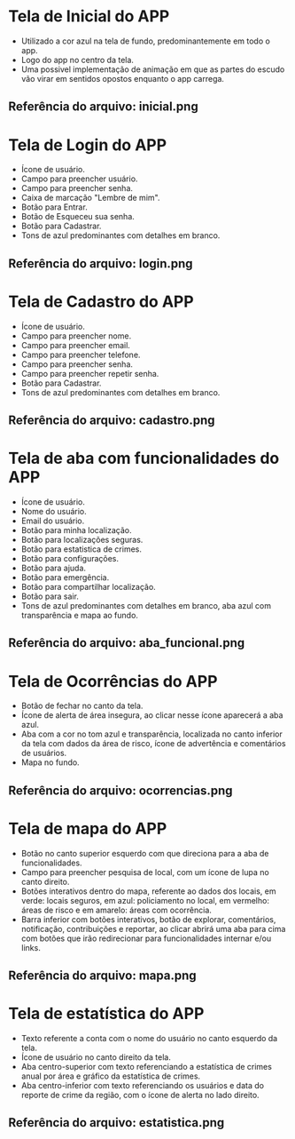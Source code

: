 # Tela de Inicial do APP

- Utilizado a cor azul na tela de fundo, predominantemente em todo o app.
- Logo do app no centro da tela.
- Uma possivel implementação de animação em que as partes do escudo vão virar em sentidos opostos enquanto o app carrega.

## Referência do arquivo: inicial.png

# Tela de Login do APP

- Ícone de usuário.
- Campo para preencher usuário.
- Campo para preencher senha.
- Caixa de marcação "Lembre de mim".
- Botão para Entrar.
- Botão de Esqueceu sua senha.
- Botão para Cadastrar.
- Tons de azul predominantes com detalhes em branco.

## Referência do arquivo: login.png

# Tela de Cadastro do APP

- Ícone de usuário.
- Campo para preencher nome.
- Campo para preencher email.
- Campo para preencher telefone.
- Campo para preencher senha.
- Campo para preencher repetir senha.
- Botão para Cadastrar.
- Tons de azul predominantes com detalhes em branco.

## Referência do arquivo: cadastro.png

# Tela de aba com funcionalidades do APP

- Ícone de usuário.
- Nome do usuário.
- Email do usuário.
- Botão para minha localização.
- Botão para localizações seguras.
- Botão para estatistica de crimes.
- Botão para configurações.
- Botão para ajuda.
- Botão para emergência.
- Botão para compartilhar localização.
- Botão para sair.
- Tons de azul predominantes com detalhes em branco, aba azul com transparência e mapa ao fundo.

## Referência do arquivo: aba_funcional.png

# Tela de Ocorrências do APP

- Botão de fechar no canto da tela.
- Ícone de alerta de área insegura, ao clicar nesse ícone aparecerá a aba azul.
- Aba com a cor no tom azul e transparência, localizada no canto inferior da tela com dados da área de risco, ícone de advertência e comentários de usuários.
- Mapa no fundo.

## Referência do arquivo: ocorrencias.png

# Tela de mapa do APP

- Botão no canto superior esquerdo com que direciona para a aba de funcionalidades.
- Campo para preencher pesquisa de local, com um ícone de lupa no canto direito.
- Botões interativos dentro do mapa, referente ao dados dos locais, em verde: locais seguros, em azul: policiamento no local, em vermelho: áreas de risco e em amarelo: áreas com ocorrência.
- Barra inferior com botões interativos, botão de explorar, comentários, notificação, contribuições e reportar, ao clicar abrirá uma aba para cima com botões que irão redirecionar para funcionalidades internar e/ou links.

## Referência do arquivo: mapa.png

# Tela de estatística do APP

- Texto referente a conta com o nome do usuário no canto esquerdo da tela.
- Ícone de usuário no canto direito da tela.
- Aba centro-superior com texto referenciando a estatística de crimes anual por área e gráfico da estatística de crimes.
- Aba centro-inferior com texto referenciando os usuários e data do reporte de crime da região, com o ícone de alerta no lado direito.

## Referência do arquivo: estatistica.png